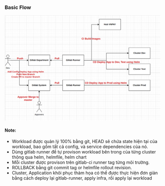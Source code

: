 ### Basic Flow

![Flow](https://github.com/lububu88/bookself/blob/main/workload/docs/stactic/cicd-pipeline.png)

#### Note:

* Workload được quản lý 100% bằng git, HEAD sẽ chứa state hiện tại của workload, bao gồm tất cả config, và service dependencies của nó.
* Dùng gitlab runner để tự provison workload bên trong của từng cluster thông qua helm, helmfile, helm chart
* Mỗi cluster được provison trên gitlab-ci runner tag từng môi trường.
* ROLLBACK bằng git commit tag or helmfile rollout revision.
* Cluster, Application khôi phục thảm họa có thể được thực hiện đơn giản bằng cách deploy lại gitlab-runner, apply infra, rồi apply lại workload